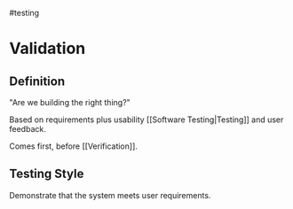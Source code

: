 #testing 

# Validation

## Definition

"Are we building the right thing?"

Based on requirements plus usability [[Software Testing|Testing]] and user feedback.

Comes first, before [[Verification]].

## Testing Style

Demonstrate that the system meets user requirements.
